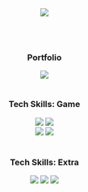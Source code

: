 <div align="center">
  <img src="https://capsule-render.vercel.app/api?type=venom&text=Mijin%20Kim's%20Github&fontColor=000000&stroke=18EFCD&strokeWidth=1&color=gradient&customColorList=2,18"/>
</div>

<br><br>
<h3 align="center">Portfolio</h3>
<div align="center">
  <a href="https://www.notion.so/Hello-I-m-Mijin-Kim-2511b310fe61801c9c77de7957baed5b?source=copy_link">
    <img src="https://img.shields.io/badge/Notion-white?style=for-the-badge&logo=notion&logoColor=black">
  </a>
</div>
<br>

<div align="center"><h3>Tech Skills: Game</h3></div>
<div align="center">
  <img src="https://img.shields.io/badge/Unreal-black?style=for-the-badge&logo=unrealengine&logoColor=white">
  <img src="https://img.shields.io/badge/-C++-9879D9?style=for-the-badge&logo=cplusplus&logoColor=FFFFFF"/>
</div>
<div align="center">
  <img src="https://img.shields.io/badge/unity-000000.svg?style=for-the-badge&logo=unity&logoColor=FFFFFF"/>
  <img src="https://img.shields.io/badge/-C%23-512BD4?style=for-the-badge&logo=Csharp&logoColor=FFFFFF"/>
</div>

<br>

<div align="center"><h3>Tech Skills: Extra</h3></div>
<div align="center">
  <img src="https://img.shields.io/badge/Notion-white?style=for-the-badge&logo=notion&logoColor=black">
  <img src="https://img.shields.io/badge/Rider-ff0369?style=for-the-badge&logo=Rider&logoColor=white">
  <img src="https://img.shields.io/badge/Github-5d6ac0?style=for-the-badge&logo=github&logoColor=white">
</div>
<!--
**Mijin-Ewha/Mijin-Ewha** is a ✨ _special_ ✨ repository because its `README.md` (this file) appears on your GitHub profile.

Here are some ideas to get you started:

- 🔭 I’m currently working on ...
- 🌱 I’m currently learning ...
- 👯 I’m looking to collaborate on ...
- 🤔 I’m looking for help with ...
- 💬 Ask me about ...
- 📫 How to reach me: ...
- 😄 Pronouns: ...
- ⚡ Fun fact: ...
-->
